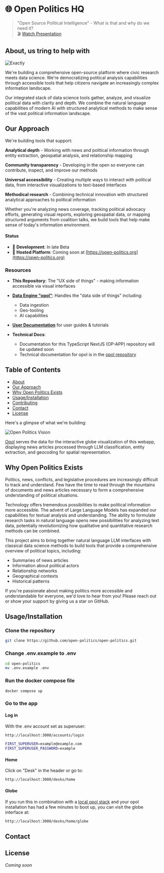 # 🌐 Open Politics HQ

> "Open Source Political Intelligence" - What is that and why do we need it?  
> 🎬 [Watch Presentation](https://media.ccc.de/v/dg-111)

## About, us tring to help with

![Exactly](.github/assets/images/exactly.png)

We're building a comprehensive open-source platform where civic research meets data science. We're democratizing political analysis capabilities through accessible tools that help citizens navigate an increasingly complex information landscape.

Our integrated stack of data science tools gather, analyze, and visualize political data with clarity and depth. We combine the natural language capabilities of modern AI with structured analytical methods to make sense of the vast political information landscape.

## Our Approach

We're building tools that support:

**Analytical depth** - Working with news and political information through entity extraction, geospatial analysis, and relationship mapping

**Community transparency** - Developing in the open so everyone can contribute, inspect, and improve our methods

**Universal accessibility** - Creating multiple ways to interact with political data, from interactive visualizations to text-based interfaces

**Methodical research** - Combining technical innovation with structured analytical approaches to political information

Whether you're analyzing news coverage, tracking political advocacy efforts, generating visual reports, exploring geospatial data, or mapping structured arguments from coalition talks, we build tools that help make sense of today's information environment.

#### Status
- 📝 **Development**: In late Beta
- 🛜 **Hosted Platform**: Coming soon at [https://open-politics.org](https://open-politics.org)

### Resources
- **This Repository**: The "UX side of things" - making information accessible via visual interfaces
- [**Data Engine "opol"**](https://github.com/open-politics/opol): Handles the "data side of things" including:
  - Data ingestion
  - Geo-tooling
  - AI capabilities

- **[User Documentation](https://docs.open-politics.org)** for user guides & tutorials
- **Technical Docs**: 
  - Documentation for this TypeScript NextJS (OP-APP) repository will be updated soon
  - Technical documentation for opol is in the [opol repository](https://github.com/open-politics/opol)

## Table of Contents
- [About](#about)
- [Our Approach](#our-approach)
- [Why Open Politics Exists](#why-open-politics-exists)
- [Usage/Installation](#usageinstallation)
- [Contributing](#contributing)
- [Contact](#contact)
- [License](#license)

Here's a glimpse of what we're building:

![Open Politics Vision](.github/assets/images/opol-data-on-globe.png)

[Opol](https://github.com/open-politics/opol) serves the data for the interactive globe visualization of this webapp, displaying news articles processed through LLM classification, entity extraction, and geocoding for spatial representation.

## Why Open Politics Exists

Politics, news, conflicts, and legislative procedures are increasingly difficult to track and understand. Few have the time to read through the mountains of documents and news articles necessary to form a comprehensive understanding of political situations.

Technology offers tremendous possibilities to make political information more accessible. The advent of Large Language Models has expanded our capabilities for textual analysis and understanding. The ability to formulate research tasks in natural language opens new possibilities for analyzing text data, potentially revolutionizing how qualitative and quantitative research methods can be combined.

This project aims to bring together natural language LLM interfaces with classical data science methods to build tools that provide a comprehensive overview of political topics, including:
- Summaries of news articles
- Information about political actors
- Relationship networks
- Geographical contexts
- Historical patterns

If you're passionate about making politics more accessible and understandable for everyone, we'd love to hear from you! Please reach out or show your support by giving us a star on GitHub.

## Usage/Installation

### Clone the repository
```bash
git clone https://github.com/open-politics/open-politics.git
```

### Change .env.example to .env
```bash
cd open-politics
mv .env.example .env
```

### Run the docker compose file
```bash
docker compose up
```

### Go to the app
#### Log in
With the .env account set as superuser:
```bash 
http://localhost:3000/accounts/login
```
```bash 
FIRST_SUPERUSER=example@example.com
FIRST_SUPERUSER_PASSWORD=example
```

#### Home
Click on "Desk" in the header or go to:
```bash
http://localhost:3000/desks/home
```

#### Globe
If you run this in combination with a [local opol stack](https://github.com/open-politics/opol/blob/main/opol/stack/README.md) and your opol installation has had a few minutes to boot up, you can visit the globe interface at:
```bash 
http://localhost:3000/desks/home/globe
```


## Contact


## License
*Coming soon*